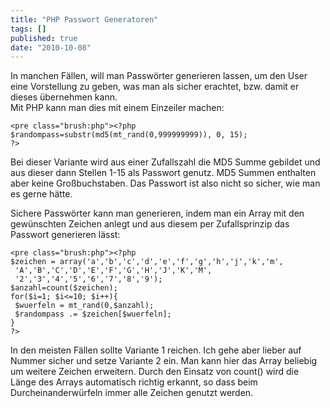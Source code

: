 ```yaml
---
title: "PHP Passwort Generatoren"
tags: []
published: true
date: "2010-10-08"
---
```


In manchen Fällen, will man Passwörter generieren lassen, um den User eine Vorstellung zu geben, was man als sicher erachtet, bzw. damit er dieses übernehmen kann.  
Mit PHP kann man dies mit einem Einzeiler machen:

```
<pre class="brush:php"><?php
$randompass=substr(md5(mt_rand(0,999999999)), 0, 15);
?>
```

Bei dieser Variante wird aus einer Zufallszahl die MD5 Summe gebildet und aus dieser dann Stellen 1-15 als Passwort genutz. MD5 Summen enthalten aber keine Großbuchstaben. Das Passwort ist also nicht so sicher, wie man es gerne hätte.

Sichere Passwörter kann man generieren, indem man ein Array mit den gewünschten Zeichen anlegt und aus diesem per Zufallsprinzip das Passwort generieren lässt:

```
<pre class="brush:php"><?php
$zeichen = array('a','b','c','d','e','f','g','h','j','k','m',
 'A','B','C','D','E','F','G','H','J','K','M',
 '2','3','4','5','6','7','8','9');
$anzahl=count($zeichen);
for($i=1; $i<=10; $i++){
 $wuerfeln = mt_rand(0,$anzahl);
 $randompass .= $zeichen[$wuerfeln];    
}
?>
```

In den meisten Fällen sollte Variante 1 reichen. Ich gehe aber lieber auf Nummer sicher und setze Variante 2 ein. Man kann hier das Array beliebig um weitere Zeichen erweitern. Durch den Einsatz von count() wird die Länge des Arrays automatisch richtig erkannt, so dass beim Durcheinanderwürfeln immer alle Zeichen genutzt werden.

